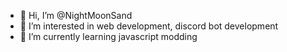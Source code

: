 - 👋 Hi, I’m @NightMoonSand
- 👀 I’m interested in web development, discord bot development
- 🌱 I’m currently learning javascript modding
